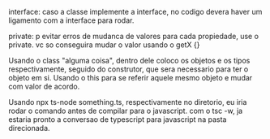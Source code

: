 interface: caso a classe implemente a interface,  no codigo devera haver um ligamento com a interface para rodar.

private: p evitar erros de mudanca de valores para cada propiedade, use o private. vc so conseguira mudar o valor usando  o getX {}



Usando o class "alguma coisa", dentro dele coloco os objetos e os tipos respectivamente, seguido do construtor, que sera necessario para ter o objeto em si.
Usando o this para se referir aquele mesmo objeto e mudar com valor de acordo.


Usando npx ts-node something.ts, respectivamente no diretorio, eu iria rodar o comando antes de compilar para o javascript.
com o tsc -w, ja estaria pronto a conversao de typescript para javascript na pasta direcionada.